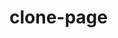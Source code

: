 # clone-page
<!DOCTYPE html>
<html lang="en">
<head>
    <meta charset="UTF-8">
    <meta http-equiv="X-UA-Compatible" content="IE=edge">
    <meta name="viewport" content="width=device-width, initial-scale=1.0">
    <title>Google Clone</title>
    <link rel="stylesheet" href="styles.css">
    <link
    rel="stylesheet"
    href="https://cdnjs.cloudflare.com/ajax/libs/font-awesome/5.15.4/css/all.min.css"
  />
    <style>

      body {
     font-family: Arial, sans-serif;
     display: flex;
     flex-direction: column;
     justify-content: space-between;
     height: 100vh;
     margin: 0;
}

.header-container {
  display: flex;
  flex-direction: column;
  align-items: center;
  padding: 20px;
}
.header-left{
  display:flex;
  
  justify-content: left;
  text-decoration:none;
  padding: 20px;
  gap:20px;
}


.header-right{
  display:flex;
  text-decoration:none;
  justify-content: right;
  gap:10px;
}
.header-center{
  display:flex;
  justify-content: center;
}


.search-container {
  display: flex;
  flex-direction: column;
  align-items: center;
  margin-top: 20px;
  border:1px solid #dadce0;
  border-radius: 50px;
  
}

.button{
  display:flex;
  margin-top:-480px;
  justify-content: center;
  border:1px solid #dadce0;
  border-radius: 50px;
  gap:20px;
    
  
}

footer {
            text-align: center;
            width: 100%;
            background-color: #f2f2f2;
            padding: 10px 0;
        }

        .footer-links
        {
            display: flex;
            justify-content: CENTER;
            gap: 15px;
            margin-top: 10px;  
        }

        .footer-links a{
          color:#333;
          font-size:14px;
          text-decoration:none;
        }

        .footer-links a:hover{
          text-decoration: underline;
        }

    </style>
</head>
<body>
  <div class="container">
    <header>
        <div class="header-left">
          <a href="https://www.google.com/url?sa=t&rct=j&q=&esrc=s&source=webhp&cd=&cad=rja&uact=8&ved=0ahUKEwj78_in3qOIAxVHcfUHHeQxD6YQkNQCCAI&url=https%3A%2F%2Fabout.google%2F%3Ffg%3D1%26utm_source%3Dgoogle-KR%26utm_medium%3Dreferral%26utm_campaign%3Dhp-header&usg=AOvVaw1cT2xJsr6QSN0Sgr_QKIau&opi=89978449">google 정보 </a>
          <a href="https://www.google.com/url?sa=t&rct=j&q=&esrc=s&source=webhp&cd=&cad=rja&uact=8&ved=0ahUKEwj78_in3qOIAxVHcfUHHeQxD6YQpMwCCAM&url=https%3A%2F%2Fstore.google.com%2FKR%3Futm_source%3Dhp_header%26utm_medium%3Dgoogle_ooo%26utm_campaign%3DGS100042%26hl%3Dko-KR&usg=AOvVaw0kcrhGagmvACzKvZMeJDk6&opi=89978449">스토어 </a>
        </div>

        <div class="header-right">
       <a href="https://mail.google.com/mail/&ogbl"> Gmail</a>
         <a href="https://www.google.com/imghp?hl=ko&ogbl"> 이미지</a>
       <i class= "fas fa-th">  </i>
         <i class="fas fa-user-circle"></i>
       </div>

      </header>
        <div class="header-center">
            <img src="https://www.google.co.kr/logos/doodles/2024/paris-games-archery-day-2-6753651837110537-law.gif" alt="Google Logo" class="logo">
        </div>
            <div class="search-container">
                <input type="text">
               
            </div>
            
        </div>
        <div class="button">
        <button>Google search</button>
            <button><a href="https://doodles.google/"> I'm Feeling Lucky</a>
             </button>
          </div>

          <footer>
            <div class="footer-links">
              <a href="#"> 대한민국</a>
              <a href="https://www.google.co.kr/url?sa=t&rct=j&q=&esrc=s&source=webhp&cd=&cad=rja&uact=8&ved=0ahUKEwiK5vTE3aOIAxW3s1YBHf00N7IQkdQCCCM&url=https%3A%2F%2Fwww.google.co.kr%2Fintl%2Fko_kr%2Fads%2F%3Fsubid%3Dww-ww-et-g-awa-a-g_hpafoot1_1!o2%26utm_source%3Dgoogle.com%26utm_medium%3Dreferral%26utm_campaign%3Dgoogle_hpafooter%26fg%3D1&usg=AOvVaw2DTsNAFuasH8Evy_WmjRNN&opi=89978449">광고 </a>
              <a href="https://www.google.co.kr/url?sa=t&rct=j&q=&esrc=s&source=webhp&cd=&ved=0ahUKEwiK5vTE3aOIAxW3s1YBHf00N7IQ8awCCCU&url=https%3A%2F%2Fpolicies.google.com%2Fprivacy%3Fhl%3Dko%26fg%3D1&usg=AOvVaw2z-w5pAKr1ke0kFjydmRr4&opi=89978449">개인정보 처리 방침</a>
              <a href="https://www.google.co.kr/url?sa=t&rct=j&q=&esrc=s&source=webhp&cd=&ved=0ahUKEwiK5vTE3aOIAxW3s1YBHf00N7IQ8qwCCCY&url=https%3A%2F%2Fpolicies.google.com%2Fterms%3Fhl%3Dko%26fg%3D1&usg=AOvVaw1zVxsVctgi9_0I6FmlThVO&opi=89978449">약관 </a>

            
            </div>
            </footer>
          
</body>
</html>
